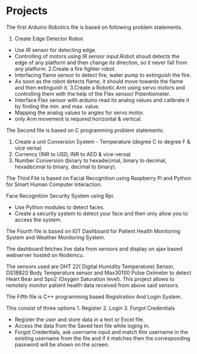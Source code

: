 # Projects
The first  Arduino Robotics file  is based on following problem statements. 
 
1. Create Edge Detector Robot
- Use IR sensor for detecting edge.
- Controlling of motors using IR sensor input.Robot shoud detects the edge of any platform and then change its direction, so it never fall from any platform.
2.Create a fire fighter robot.
- Interfacing flame sensor to detect fire, water pump to extinguish the fire.
- As soon as the robot detects flame, it should move towards the flame and then extinguish it.
3.Create a Robotic Arm using servo motors and controlling them with the help of the Flex sensor/ Potentiometer.
- Interface Flex sensor with arduino read its analog values and calibrate it by finding the min. and max. value.
- Mapping the analog values to angles for servo motor.
- only Arm movement is required horizontal & vertical.

The Second file is based on C programming problem statements. 
1. Create a unit Conversion System - Temperature (degree C to degree F & vice versa)
2. Currency (INR to USD, INR to AED & vice-versa)
3. Number Conversion (binary to hexadecimal, binary to decimal, hexadecimal to binary, decimal to binary). 

The Third File is based on Facial Recognition using Raspberry Pi and Python for Smart Human Computer Interaction. 

Face Recognition Security System using Rpi.
- Use Python modules to detect faces.
- Create a security system to detect your face and then only allow you to
access the system.

The Fourth file is based on IOT Dashboard for Patient Health Monitoring System and Weather Monitoring System. 

The dashboard fetches live data from sensors and display on ajax based webserver hosted on Nodemcu.

The sensors used are DHT 22( Digital Humidity Temperature) Sensor, DS18B20 Body Temperature sensor and Max30100 Pulse Oximeter to detect Heart Bear and Spo2 (Oxygen Saturation level). 
This project allows to remotely monitor patient health data received from above said sensors.

The Fifth file is  C++ programming based Registration And Login System. 

This consist of three options 1. Register 2. Login 3. Forgot Credentials
- Register the user and store data in a text or Excel file.
- Access the data from the Saved text file while loging in.
- Forgot Credentials, ask username input and match this username in the
existing username from the file and if it matches then the corresponding
password will be shown on the screen.
